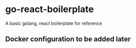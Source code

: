 # go-react-boilerplate
A basic golang, react boilerplate for reference 

## Docker configuration to be added later

